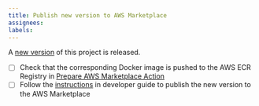 ```yaml
---
title: Publish new version to AWS Marketplace
assignees:
labels:
---
```


A [new version](https://github.com/exasol/glue-connector/releases) of this project is released.

- [ ] Check that the corresponding Docker image is pushed to the AWS ECR Registry in [Prepare AWS Marketplace Action](workflows/prepare_aws_marketplace_release.yml)
- [ ] Follow the [instructions](../doc/developers_guide/developers_guide.md#developers-guide) in developer guide to publish the new version to the AWS Marketplace
